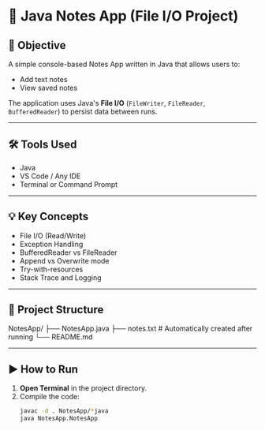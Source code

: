 # 📝 Java Notes App (File I/O Project)

## 📌 Objective
A simple console-based Notes App written in Java that allows users to:
- Add text notes
- View saved notes

The application uses Java's **File I/O** (`FileWriter`, `FileReader`, `BufferedReader`) to persist data between runs.

---

## 🛠 Tools Used

- Java
- VS Code / Any IDE
- Terminal or Command Prompt

---

## 💡 Key Concepts

- File I/O (Read/Write)
- Exception Handling
- BufferedReader vs FileReader
- Append vs Overwrite mode
- Try-with-resources
- Stack Trace and Logging

---

## 📂 Project Structure

NotesApp/
├── NotesApp.java
├── notes.txt # Automatically created after running
└── README.md


---

## ▶️ How to Run

1. **Open Terminal** in the project directory.
2. Compile the code:
   ```bash
   javac -d . NotesApp/*java
   java NotesApp.NotesApp

